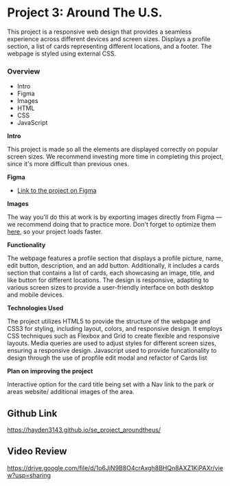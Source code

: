 # Project 3: Around The U.S.

This project is a responsive web design that provides a seamless experience across different devices and screen sizes. Displays a profile section, a list of cards representing different locations, and a footer. The webpage is styled using external CSS.

### Overview

- Intro
- Figma
- Images
- HTML
- CSS
- JavaScript

**Intro**

This project is made so all the elements are displayed correctly on popular screen sizes. We recommend investing more time in completing this project, since it's more difficult than previous ones.

**Figma**

- [Link to the project on Figma](https://www.figma.com/file/ii4xxsJ0ghevUOcssTlHZv/Sprint-3%3A-Around-the-US?node-id=0%3A1)

**Images**

The way you'll do this at work is by exporting images directly from Figma — we recommend doing that to practice more. Don't forget to optimize them [here](https://tinypng.com/), so your project loads faster.

**Functionality**

The webpage features a profile section that displays a profile picture, name, edit button, description, and an add button. Additionally, it includes a cards section that contains a list of cards, each showcasing an image, title, and like button for different locations. The design is responsive, adapting to various screen sizes to provide a user-friendly interface on both desktop and mobile devices.

**Technologies Used**

The project utilizes HTML5 to provide the structure of the webpage and CSS3 for styling, including layout, colors, and responsive design. It employs CSS techniques such as Flexbox and Grid to create flexible and responsive layouts. Media queries are used to adjust styles for different screen sizes, ensuring a responsive design.
Javascript used to provide funcationality to design through the use of propfile edit modal and refactor of Cards list

**Plan on improving the project**

Interactive option for the card title being set with a Nav link to the park or areas website/ additional images of the area.

## Github Link

https://hayden3143.github.io/se_project_aroundtheus/

## Video Review

https://drive.google.com/file/d/1o6JjN9B8O4crAxgh8BHQn8AXZ1KjPAXr/view?usp=sharing
